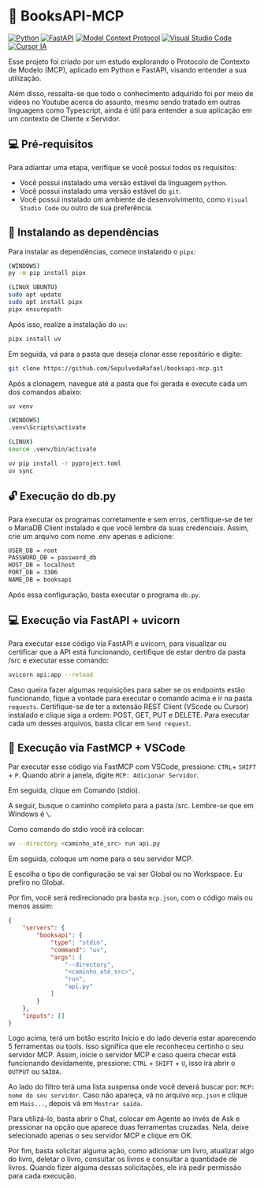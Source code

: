 # 🤖 BooksAPI-MCP

<a href="https://www.python.org/"><img src="https://img.shields.io/badge/PYTHON-000000?style=for-the-badge&logo=python&logoColor=facc56" alt="Python"></a>
<a href="https://www.python.org/"><img src="https://img.shields.io/badge/FASTAPI-000000?style=for-the-badge&logo=fastapi&logoColor=009688" alt="FastAPI"></a>
<a href="https://modelcontextprotocol.io/docs/getting-started/intro"><img src="https://img.shields.io/badge/MCP-000000?style=for-the-badge&logo=modelcontextprotocol&logoColor=FFFFFF" alt="Model Context Protocol"></a>
<a href="https://code.visualstudio.com/docs/copilot/customization/mcp-servers"><img src="https://img.shields.io/badge/VSCODE-000000?style=for-the-badge" alt="Visual Studio Code"></a>
<a href="hhttps://cursor.com/pt-BR/docs/context/mcp/directory"><img src="https://img.shields.io/badge/CURSOR-000000?style=for-the-badge" alt="Cursor IA"></a>

Esse projeto foi criado por um estudo explorando o Protocolo de Contexto de Modelo (MCP), aplicado em Python e FastAPI, visando entender a sua utilização.

Além disso, ressalta-se que todo o conhecimento adquirido foi por meio de vídeos no Youtube acerca do assunto, mesmo sendo tratado em outras linguagens como Typescript, ainda é útil para entender a sua aplicação em um contexto de Cliente x Servidor.

## 💻 Pré-requisitos
Para adiantar uma etapa, verifique se você possui todos os requisitos:

- Você possui instalado uma versão estável da linguagem `python`.
- Você possui instalado uma versão estável do `git`.
- Você possui instalado um ambiente de desenvolvimento, como `Visual Studio Code` ou outro de sua preferência.

## 🚀 Instalando as dependências
Para instalar as dependências, comece instalando o `pipx`:

```bash
(WINDOWS)
py -m pip install pipx

(LINUX UBUNTU)
sudo apt update
sudo apt install pipx
pipx ensurepath
```

Após isso, realize a instalação do `uv`:
```bash
pipx install uv
```

Em seguida, vá para a pasta que deseja clonar esse repositório e digite:
```bash
git clone https://github.com/SepulvedaRafael/booksapi-mcp.git
```

Após a clonagem, navegue até a pasta que foi gerada e execute cada um dos comandos abaixo:
```bash
uv venv

(WINDOWS)
.venv\Scripts\activate

(LINUX)
source .venv/bin/activate

uv pip install -r pyproject.toml
uv sync
```

## 🔓 Execução do db.py
Para executar os programas corretamente e sem erros, certifique-se de ter o MariaDB Client instalado e que você lembre da suas credenciais. Assim, crie um arquivo com nome .env apenas e adicione:

```bash
USER_DB = root
PASSWORD_DB = password_db
HOST_DB = localhost
PORT_DB = 3306
NAME_DB = booksapi
```

Após essa configuração, basta executar o programa `db.py`.


## 💻 Execução via FastAPI + uvicorn
Para executar esse código via FastAPI e uvicorn, para visualizar ou certificar que a API está funcionando, certifique de estar dentro da pasta /src e executar esse comando:
```bash
uvicorn api:app --reload
```

Caso queira fazer algumas requisições para saber se os endpoints estão funcionando, fique a vontade para executar o comando acima e ir na pasta `requests`. Certifique-se de ter a extensão REST Client (VScode ou Cursor) instalado e clique siga a ordem: POST, GET, PUT e DELETE. Para executar cada um desses arquivos, basta clicar em `Send request`.

## 🤖 Execução via FastMCP + VSCode
Par executar esse código via FastMCP com VSCode, pressione: `CTRL`+ `SHIFT` + `P`. Quando abrir a janela, digite `MCP: Adicionar Servidor`.

Em seguida, clique em Comando (stdio).

A seguir, busque o caminho completo para a pasta /src. Lembre-se que em Windows é `\`.

Como comando do stdio você irá colocar:
```bash
uv --directory <caminho_até_src> run api.py
```

Em seguida, coloque um nome para o seu servidor MCP.

E escolha o tipo de configuração se vai ser Global ou no Workspace. Eu prefiro no Global.

Por fim, você será redirecionado pra basta `mcp.json`, com o código mais ou menos assim:

```json
{
    "servers": {
        "booksapi": {
            "type": "stdio",
            "command": "uv",
            "args": [
                "--directory",
                "<caminho_até_src>",
                "run",
                "api.py"
            ]
        }
    },
    "inputs": []
}
```

Logo acima, terá um botão escrito Início e do lado deveria estar aparecendo 5 ferramentas ou tools. Isso significa que ele reconheceu certinho o seu servidor MCP. Assim, inicie o servidor MCP e caso queira checar está funcionando devidamente, pressione: `CTRL` + `SHIFT` + `U`, isso irá abrir o `OUTPUT` ou `SAÍDA`.

Ao lado do filtro terá uma lista suspensa onde você deverá buscar por: `MCP: nome do seu servidor`. Caso não apareça, vá no arquivo `mcp.json` e clique em `Mais...`, depois vá em `Mostrar saída`.

Para utilizá-lo, basta abrir o Chat, colocar em Agente ao invés de Ask e pressionar na opção que aparece duas ferramentas cruzadas. Nela, deixe selecionado apenas o seu servidor MCP e clique em OK.

Por fim, basta solicitar alguma ação, como adicionar um livro, atualizar algo do livro, deletar o livro, consultar os livros e consultar a quantidade de livros. Quando fizer alguma dessas solicitações, ele irá pedir permissão para cada execução.